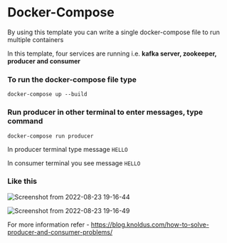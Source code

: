 # Docker-Compose
By using this template you can write a single docker-compose file to run multiple containers

In this template, four services are running i.e. **kafka server, zookeeper, producer and consumer**

### To run the docker-compose file type

`docker-compose up --build`

### Run producer in other terminal to enter messages, type command

`docker-compose run producer`

In producer terminal type message `HELLO`

In consumer terminal you see message `HELLO`

### Like this

![Screenshot from 2022-08-23 19-16-44](https://user-images.githubusercontent.com/94070460/186175528-abea8969-aa39-4dd9-bcef-dd093a96db5f.png)

![Screenshot from 2022-08-23 19-16-49](https://user-images.githubusercontent.com/94070460/186175804-825fd77f-1296-4a10-a1d9-883965184bfe.png)

For more information refer - https://blog.knoldus.com/how-to-solve-producer-and-consumer-problems/
